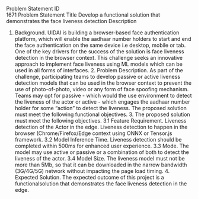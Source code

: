 Problem Statement ID	
1671
Problem Statement Title	
Develop a functional solution that demonstrates the face liveness detection
Description	
1. Background. UIDAI is building a browser-based face authentication platform, which will enable the aadhaar number holders to start and end the face authentication on the same device i.e desktop, mobile or tab. One of the key drivers for the success of the solution is face liveness detection in the browser context. This challenge seeks an innovative approach to implement face liveness using ML models which can be used in all forms of interfaces. 2. Problem Description. As part of the challenge, participating teams to develop passive or active liveness detection models that can be used in the browser context to prevent the use of photo-of-photo, video or any form of face spoofing mechanism. Teams may opt for passive - which would the use environment to detect the liveness of the actor or active - which engages the aadhaar number holder for some “action” to detect the liveness. The proposed solution must meet the following functional objectives. 3. The proposed solution must meet the following objectives. 3.1 Feature Requirement. Liveness detection of the Actor in the edge. Liveness detection to happen in the browser (Chrome/Firefox/Edge context using ONNX or Tensor.js framework. 3.2 Model Inference Time. Liveness detection should be completed within 500ms for enhanced user experience. 3.3 Mode. The model may use active or passive or a combination of both to detect the liveness of the actor. 3.4 Model Size. The liveness model must not be more than 5Mb, so that it can be downloaded in the narrow bandwidth (3G/4G/5G) network without impacting the page load timing. 4. Expected Solution. The expected outcome of this project is a functionalsolution that demonstrates the face liveness detection in the edge.
